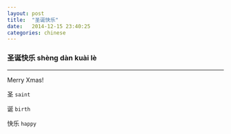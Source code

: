 ```yaml
---
layout: post
title:  "圣诞快乐"
date:   2014-12-15 23:40:25
categories: chinese
---
```

### 圣诞快乐 shènɡ dàn kuài lè 

-----------

Merry Xmas!

圣 `saint`

诞 `birth`

快乐 `happy`

